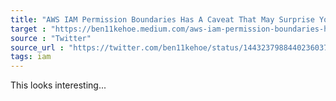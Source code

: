```yaml
---
title: "AWS IAM Permission Boundaries Has A Caveat That May Surprise You"
target : "https://ben11kehoe.medium.com/aws-iam-permission-boundaries-has-a-caveat-that-may-surprise-you-d8e7dcf8b649"
source : "Twitter"
source_url : "https://twitter.com/ben11kehoe/status/1443237988440236037?s=19"
tags: iam
---
```


This looks interesting...